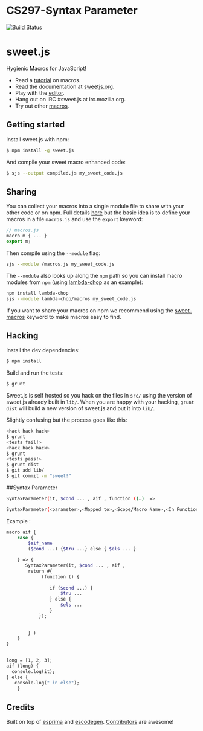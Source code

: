 ﻿# CS297-Syntax Parameter

[![Build Status](https://travis-ci.org/mozilla/sweet.js.png)](https://travis-ci.org/mozilla/sweet.js)

# sweet.js

Hygienic Macros for JavaScript!

* Read a [tutorial](http://jlongster.com/Writing-Your-First-Sweet.js-Macro) on macros.
* Read the documentation at [sweetjs.org](http://sweetjs.org).
* Play with the [editor](http://sweetjs.org/browser/editor.html).
* Hang out on IRC #sweet.js at irc.mozilla.org.
* Try out other [macros](https://npmjs.org/browse/keyword/sweet-macros).

## Getting started

Install sweet.js with npm:

```sh
$ npm install -g sweet.js
```

And compile your sweet macro enhanced code:

```sh
$ sjs --output compiled.js my_sweet_code.js
```

## Sharing 

You can collect your macros into a single module file to share with your other code or on npm. Full details [here](https://github.com/mozilla/sweet.js/wiki/modules) but the basic idea is to define your macros in a file `macros.js` and use the `export` keyword:

```js
// macros.js
macro m { ... }
export m;
```

Then compile using the `--module` flag:

```sh
sjs --module /macros.js my_sweet_code.js
```

The `--module` also looks up along the `npm` path so you can install macro modules from `npm` (using [lambda-chop](https://github.com/natefaubion/lambda-chop) as an example):

```sh
npm install lambda-chop
sjs --module lambda-chop/macros my_sweet_code.js
```

If you want to share your macros on npm we recommend using the [sweet-macros](https://npmjs.org/browse/keyword/sweet-macros) keyword to make macros easy to find.

## Hacking

Install the dev dependencies:

```sh
$ npm install
```

Build and run the tests:

```sh
$ grunt
```

Sweet.js is self hosted so you hack on the files in `src/` using the version of sweet.js already built in `lib/`. When you are happy with your hacking, `grunt dist` will build a new version of sweet.js and put it into `lib/`.

Slightly confusing but the process goes like this:

```sh
<hack hack hack>
$ grunt
<tests fail!>
<hack hack hack>
$ grunt
<tests pass!>
$ grunt dist
$ git add lib/
$ git commit -m "sweet!"
```

##Syntax Parameter 

```sh
SyntaxParameter(it, $cond ... , aif , function ()…)  =>

SyntaxParameter(<parameter>,<Mapped to>,<Scope/Macro Name>,<In Function>)
```
Example :

```sh
macro aif {
    case {
        $aif_name  
        ($cond ...) {$tru ...} else { $els ... }

    } => {
       SyntaxParameter(it, $cond ... , aif ,
        return #{
             (function () {
          
                if ($cond ...) {
                    $tru ...
                } else {
                    $els ...
                }
            });
            
	
        } )
    }
}


long = [1, 2, 3];
aif (long) {
  console.log(it);
} else { 
   console.log(" in else");
    }

```

## Credits

Built on top of [esprima](http://esprima.org/) and [escodegen](https://github.com/Constellation/escodegen). [Contributors](https://github.com/mozilla/sweet.js/graphs/contributors) are awesome!


